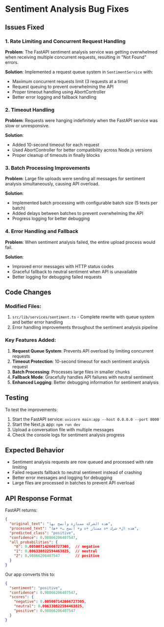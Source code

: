 # Sentiment Analysis Bug Fixes

## Issues Fixed

### 1. Rate Limiting and Concurrent Request Handling
**Problem**: The FastAPI sentiment analysis service was getting overwhelmed when receiving multiple concurrent requests, resulting in "Not Found" errors.

**Solution**: Implemented a request queue system in `SentimentService` with:
- Maximum concurrent requests limit (3 requests at a time)
- Request queuing to prevent overwhelming the API
- Proper timeout handling using AbortController
- Better error logging and fallback handling

### 2. Timeout Handling
**Problem**: Requests were hanging indefinitely when the FastAPI service was slow or unresponsive.

**Solution**: 
- Added 10-second timeout for each request
- Used AbortController for better compatibility across Node.js versions
- Proper cleanup of timeouts in finally blocks

### 3. Batch Processing Improvements
**Problem**: Large file uploads were sending all messages for sentiment analysis simultaneously, causing API overload.

**Solution**:
- Implemented batch processing with configurable batch size (5 texts per batch)
- Added delays between batches to prevent overwhelming the API
- Progress logging for better debugging

### 4. Error Handling and Fallback
**Problem**: When sentiment analysis failed, the entire upload process would fail.

**Solution**:
- Improved error messages with HTTP status codes
- Graceful fallback to neutral sentiment when API is unavailable
- Better logging for debugging failed requests

## Code Changes

### Modified Files:
1. `src/lib/services/sentiment.ts` - Complete rewrite with queue system and better error handling
2. Error handling improvements throughout the sentiment analysis pipeline

### Key Features Added:
1. **Request Queue System**: Prevents API overload by limiting concurrent requests
2. **Timeout Protection**: 10-second timeout for each sentiment analysis request
3. **Batch Processing**: Processes large files in smaller chunks
4. **Fallback Mode**: Gracefully handles API failures with neutral sentiment
5. **Enhanced Logging**: Better debugging information for sentiment analysis

## Testing

To test the improvements:

1. Start the FastAPI service: `uvicorn main:app --host 0.0.0.0 --port 8000`
2. Start the Next.js app: `npm run dev`
3. Upload a conversation file with multiple messages
4. Check the console logs for sentiment analysis progress

## Expected Behavior

- Sentiment analysis requests are now queued and processed with rate limiting
- Failed requests fallback to neutral sentiment instead of crashing
- Better error messages and logging for debugging
- Large files are processed in batches to prevent API overload

## API Response Format

FastAPI returns:
```json
{
  "original_text": "هذه الشركة ممتازة وأنصح بها",
  "processed_text": "هذه ال+ شرك +ة ممتاز +ة و+ أنصح ب+ +ها",
  "predicted_class": "positive",
  "confidence": 0.98866206407547,
  "all_probabilities": {
    "0": 0.005007142666727305,  // negative
    "1": 0.006330822594463825,  // neutral
    "2": 0.98866206407547       // positive
  }
}
```

Our app converts this to:
```json
{
  "sentiment": "positive",
  "confidence": 0.98866206407547,
  "scores": {
    "negative": 0.005007142666727305,
    "neutral": 0.006330822594463825,
    "positive": 0.98866206407547
  }
}
```
